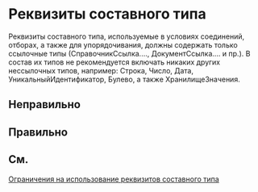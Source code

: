 # Реквизиты составного типа

Реквизиты составного типа, используемые в условиях соединений, отборах, а также для упорядочивания, должны содержать 
только ссылочные типы (СправочникСсылка.…, ДокументСсылка.… и пр.). 
В состав их типов не рекомендуется включать никаких других нессылочных типов, например: Строка, Число, Дата, 
УникальныйИдентификатор, Булево, а также ХранилищеЗначения.


## Неправильно

## Правильно

## См.

[Ограничения на использование реквизитов составного типа](https://its.1c.ru/db/v8std#content:728:hdoc)

